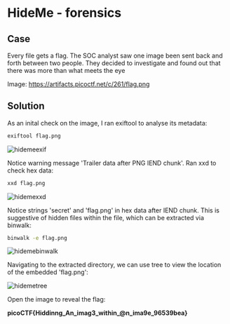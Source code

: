 # HideMe - forensics

## Case

Every file gets a flag. The SOC analyst saw one image been sent back and forth between two people. They decided to investigate and found out that there was more than what meets the eye 

Image: https://artifacts.picoctf.net/c/261/flag.png

## Solution

As an inital check on the image, I ran exiftool to analyse its metadata:

```bash
exiftool flag.png
```

![hidemeexif](https://github.com/user-attachments/assets/a55ec82d-64b6-4899-85c8-88b0f7b156af)

Notice warning message 'Trailer data after PNG IEND chunk'. Ran xxd to check hex data:

```bash 
xxd flag.png
```

![hidemexxd](https://github.com/user-attachments/assets/9fa64576-39f8-4a2c-be2a-2ec80eb7ba62)

Notice strings 'secret' and 'flag.png' in hex data after IEND chunk. This is suggestive of hidden files within the file, which can be extracted via binwalk:

```bash
binwalk -e flag.png
```

![hidemebinwalk](https://github.com/user-attachments/assets/6b4baae3-56f1-4da4-9024-1e8c902c3267)

Navigating to the extracted directory, we can use tree to view the location of the embedded 'flag.png':

![hidemetree](https://github.com/user-attachments/assets/ee1752f3-636d-40b5-9c63-0f7b91ac6012)

Open the image to reveal the flag:

**picoCTF{Hiddinng_An_imag3_within_@n_ima9e_96539bea}**


